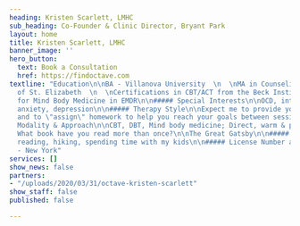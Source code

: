 ```yaml
---
heading: Kristen Scarlett, LMHC
sub_heading: Co-Founder & Clinic Director, Bryant Park
layout: home
title: Kristen Scarlett, LMHC
banner_image: ''
hero_button:
  text: Book a Consultation
  href: https://findoctave.com
textline: "Education\n\nBA - Villanova University  \n  \nMA in Counseling, College
  of St. Elizabeth  \n  \nCertifications in CBT/ACT from the Beck Institute & Center
  for Mind Body Medicine in EMDR\n\n##### Special Interests\n\nOCD, intrusive thoughts/PureO,
  anxiety, depression\n\n##### Therapy Style\n\nExpect me to provide you with feedback
  and to \"assign\" homework to help you reach your goals between sessions.\n\n#####
  Modality & Approach\n\nCBT, DBT, Mind body medicine; Direct, warm & positive approach\n\n#####
  What book have you read more than once?\n\nThe Great Gatsby\n\n##### Interests\n\nRunning,
  reading, hiking, spending time with my kids\n\n##### License Number and State\n\n002679
  - New York"
services: []
show_news: false
partners:
- "/uploads/2020/03/31/octave-kristen-scarlett"
show_staff: false
published: false

---
```

